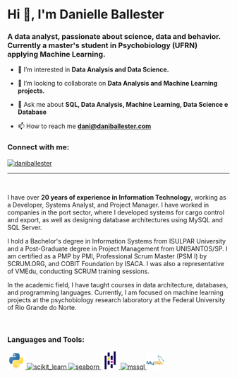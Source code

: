 <h1 align="left">Hi 👋, I'm Danielle Ballester</h1>
<h3 align="left">A data analyst, passionate about science, data and behavior. Currently a master's student in Psychobiology (UFRN) applying Machine Learning.</h3>

  
- 🔭 I’m interested in **Data Analysis and Data Science.**

- 👯 I’m looking to collaborate on **Data Analysis and Machine Learning projects.**

- 💬 Ask me about **SQL, Data Analysis, Machine Learning, Data Science e Database**

- 📫 How to reach me **dani@daniballester.com**

<h3 align="left">Connect with me:</h3>
<p align="left">
<a href="https://linkedin.com/in/daniballester" target="blank"><img align="center" src="https://raw.githubusercontent.com/rahuldkjain/github-profile-readme-generator/master/src/images/icons/Social/linked-in-alt.svg" alt="daniballester" height="30" width="40" /></a>
</p>
</div>

---

<br>
<p align="left">
I have over <strong>20 years of experience in Information Technology</strong>, working as a Developer, Systems Analyst, and Project Manager. I have worked in companies in the port sector, where I developed systems for cargo control and export, as well as designing database architectures using MySQL and SQL Server.
</p>

<p align="left"> 
I hold a Bachelor's degree in Information Systems from ISULPAR University and a Post-Graduate degree in Project Management from UNISANTOS/SP. I am certified as a PMP by PMI, Professional Scrum Master (PSM I) by SCRUM.ORG, and COBIT Foundation by ISACA. I was also a representative of VMEdu, conducting SCRUM training sessions.
</p>

<p align="left"> 
In the academic field, I have taught courses in data architecture, databases, and programming languages. Currently, I am focused on machine learning projects at the psychobiology research laboratory at the Federal University of Rio Grande do Norte.
</p>

<br>

<h3 align="left">Languages and Tools:</h3>
<p align="left">   
  <a href="https://www.python.org" target="_blank" rel="noreferrer"> <img src="https://raw.githubusercontent.com/devicons/devicon/master/icons/python/python-original.svg" alt="python" width="40" height="40"/> </a> 
  <a href="https://scikit-learn.org/" target="_blank" rel="noreferrer"> <img src="https://upload.wikimedia.org/wikipedia/commons/0/05/Scikit_learn_logo_small.svg" alt="scikit_learn" width="40" height="40"/> </a> 
  <a href="https://seaborn.pydata.org/" target="_blank" rel="noreferrer"> <img src="https://seaborn.pydata.org/_images/logo-mark-lightbg.svg" alt="seaborn" width="40" height="40"/> </a>
  <a href="https://pandas.pydata.org/" target="_blank" rel="noreferrer"> <img src="https://raw.githubusercontent.com/devicons/devicon/2ae2a900d2f041da66e950e4d48052658d850630/icons/pandas/pandas-original.svg" alt="pandas" width="40" height="40"/> </a> 
  <a href="https://www.microsoft.com/en-us/sql-server" target="_blank" rel="noreferrer"> <img src="https://www.svgrepo.com/show/303229/microsoft-sql-server-logo.svg" alt="mssql" width="40" height="40"/> </a> 
  <a href="https://www.mysql.com/" target="_blank" rel="noreferrer"> <img src="https://raw.githubusercontent.com/devicons/devicon/master/icons/mysql/mysql-original-wordmark.svg" alt="mysql" width="40" height="40"/> </a> 
</p>
